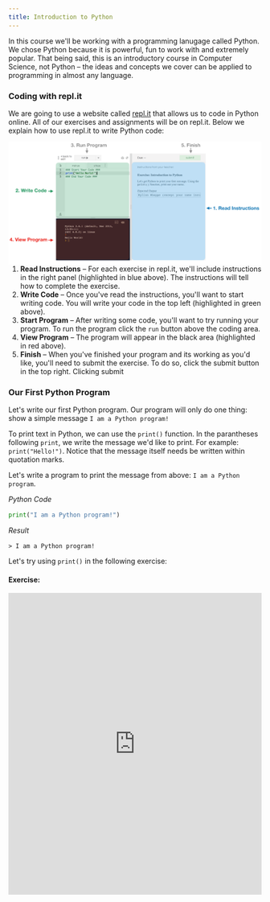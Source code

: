 ```yaml
---
title: Introduction to Python
---
```


In this course we'll be working with a programming lanugage called Python. We chose Python because it is powerful, fun to work with and extremely popular. That being said, this is an introductory course in Computer Science, not Python – the ideas and concepts we cover can be applied to programming in almost any language. 

<a class="anchor-offset" id="replit" href="#replit"></a>
### Coding with repl.it
We are going to use a website called [repl.it](repl.it) that allows us to code in Python online. All of our exercises and assignments will be on repl.it. Below we explain how to use repl.it to write Python code: 

<img class="computer_diagram" align="right" src="figures/fig_replit.png">

1. **Read Instructions** – For each exercise in repl.it, we'll include instructions in the right panel (highlighted in blue above). The instructions will tell how to complete the exercise. 
2. **Write Code** – Once you've read the instructions, you'll want to start writing code. You will write your code in the top left (highlighted in green above). 
3. **Start Program** – After writing some code, you'll want to try running your program. To run the program click the `run` button above the coding area. 
4. **View Program** – The program will appear in the black area (highlighted in red above). 
5. **Finish** – When you've finished your program and its working as you'd like, you'll need to submit the exercise. To do so, click the submit button in the top right. Clicking submit 

<a class="anchor-offset" id="first-program" href="#first-program"></a>
### Our First Python Program 
Let's write our first Python program. Our program will  only do one thing: show a simple message `I am a Python program!`

To print text in Python, we can use the `print()` function. In the parantheses following `print`, we write the message we'd like to print. For example: `print("Hello!")`. Notice that the message itself needs be written within quotation marks.

Let's write a program to print the message from above: `I am a Python program`. 

_Python Code_
```python
print("I am a Python program!")
```
_Result_
```
> I am a Python program!
```

Let's try using `print()` in the following exercise: 
 
 <a class="anchor-offset" id="exc-intro-python" href="#exc-intro-python"></a>
#### Exercise:  
<iframe frameborder="0" width="100%" height="600px" src="https://repl.it/student_embed/assignment/1211151/65629c184c91c55555e68086ece937d5"></iframe>